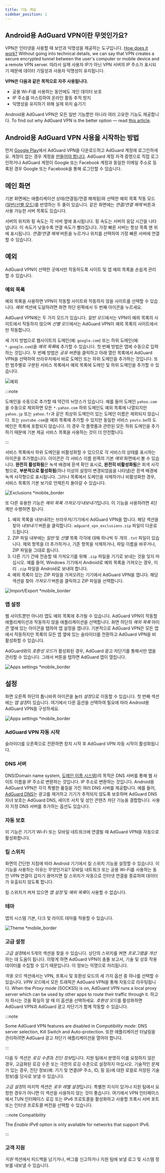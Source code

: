 ```yaml
---
title: 기능 개요
sidebar_position: 1
---
```


## Android용 AdGuard VPN이란 무엇인가요?

VPN은 인터넷을 사용할 때 보안과 익명성을 제공하는 도구입니다. [How does it work?](/general/how-vpn-works) Without going into technical details, we can say that VPN creates a secure encrypted tunnel between the user's computer or mobile device and a remote VPN server. 따라서 실제 사용자 IP가 아닌 VPN 서버의 IP 주소가 표시되기 때문에 데이터 기밀성과 사용자 익명성이 유지됩니다.

**VPN은 다음과 같은 목적으로 자주 사용됩니다.**

- 공용 Wi-Fi를 사용하는 동안에도 개인 데이터 보호
- IP 주소를 마스킹하여 온라인 활동 추적 방지
- 익명성을 유지하기 위해 실제 위치 숨기기

Android용 AdGuard VPN은 모든 일반 기능뿐만 아니라 여러 고유한 기능도 제공합니다. To find out why AdGuard VPN is the better option — read [this article](/general/why-adguard-vpn).

## Android용 AdGuard VPN 사용을 시작하는 방법

먼저 [Google Play](https://play.google.com/store/apps/details?id=com.adguard.vpn)에서 AdGuard VPN을 다운로드하고 AdGuard 계정에 로그인하세요. 계정이 없는 경우 계정을 [만들어야 합니다](https://auth.adguard.com/login.html). AdGuard 계정 자격 증명으로 직접 로그인하거나 AdGuard 계정이 Google 또는 Facebook 계정과 동일한 이메일 주소로 등록된 경우 Google 또는 Facebook을 통해 로그인할 수 있습니다.

## 메인 화면

기본 화면에는 애플리케이션 상태(연결됨/연결 해제됨)와 선택한 예외 목록 작동 모드([일반/선별 모드](#lists-of-exclusions))를 반영하는 두 줄이 있습니다. 같은 화면에는 *연결/연결 해제* 버튼과 사용 가능한 서버 목록도 있습니다.

서버의 위치와 핑 속도는 각 서버 옆에 표시됩니다. 핑 속도는 서버의 응답 시간을 나타냅니다. 이 속도가 낮을수록 연결 속도가 빨라집니다. 가장 빠른 서버는 항상 목록 맨 위에 표시됩니다. *연결/연결 해제* 버튼을 누르거나 위치를 선택하여 가장 빠른 서버에 연결할 수 있습니다.

## 예외

AdGuard VPN이 선택한 곳에서만 작동하도록 사이트 및 앱 예외 목록을 손쉽게 관리할 수 있습니다.

### 예외 목록

예외 목록을 사용하면 VPN이 작동할 사이트와 작동하지 않을 사이트를 선택할 수 있습니다. *예외* 섹션에 도달하려면 화면 하단 왼쪽에서 두 번째 아이콘을 누르세요.

AdGuard VPN에는 두 가지 모드가 있습니다. *일반 모드*에서는 VPN이 예외 목록의 사이트에서 작동하지 않으며 *선별 모드*에서는 AdGuard VPN이 예외 목록의 사이트에서만 작동합니다.

세 가지 방법으로 웹사이트의 도메인(예: `google.com`) 또는 하위 도메인(예: `*.google.com`)을 *예외 목록*에 추가할 수 있습니다. 첫 번째 방법은 앱에 수동으로 입력하는 것입니다. 두 번째 방법은 *공유 버튼*을 클릭하고 아래 열린 목록에서 AdGuard VPN을 선택하여 브라우저에서 바로 도메인 또는 하위 도메인을 추가하는 것입니다. 또한 범주별로 구분된 서비스 목록에서 예외 목록에 도메인 및 하위 도메인을 추가할 수 있습니다.

![예외](https://cdn.adguardvpn.com/public/Adguard/kb/VPN/Screenshots/add_site_android.jpg)

:::note

도메인을 수동으로 추가할 때 약간의 뉘앙스가 있습니다. 예를 들어 도메인 `yahoo.com`을 수동으로 제외하면 모든 `*.yahoo.com` 하위 도메인도 예외 목록에 나열되지만 `yahoo.jp` 또는 `yahoo.fr`과 같은 최상위 도메인이 있는 도메인 이름은 제외되지 않습니다. 또는 `youtube.com`을 예외 목록에 추가할 수 있지만 동일한 서비스 `youtu.be`의 도메인은 목록에 포함되지 않습니다. 이 경우 각 플랫폼과 관련된 모든 하위 도메인을 추가하기 때문에 기본 제공 서비스 목록을 사용하는 것이 더 안전합니다.

:::

서비스 목록에서 하위 도메인을 비활성화할 수 있으므로 각 서비스의 상태를 표시하는 아이콘을 추가했습니다. 아이콘은 각 서비스 이름 왼쪽의 기본 *예외* 화면에서 볼 수 있습니다. **완전히 활성화됨**은 녹색 배경에 흰색 확인 표시로, **완전히 비활성화됨**은 회색 사각형으로, **부분적으로 활성화됨**(하나 이상의 설정이 변경되었음을 나타냄)은 흰색 배경에 녹색 사각형으로 표시됩니다. 그러나 목록에서 도메인을 삭제하거나 비활성화한 경우, 서비스 목록의 기본 보기로 언제든지 돌아갈 수 있습니다.

![Exclusions *mobile_border](https://cdn.adguardvpn.com/content/kb/vpn/android/statuses.png)

또 다른 유용한 기능은 *예외 목록 가져오기/내보내기*입니다. 이 기능을 사용하려면 4단계만 수행하면 됩니다.

1. 예외 목록을 내보내려는 브라우저/기기에서 AdGuard VPN을 엽니다. 해당 섹션을 찾아 *내보내기* 버튼을 클릭합니다. `adguard_vpn_exclusions.zip` 파일이 다운로드됩니다.
2. ZIP 파일 내부에는 *일반* 및 *선별* 목록 각각에 대해 하나씩 두 개의 `.txt` 파일이 있습니다. 제외 항목을 더 추가하거나, 기존 항목을 삭제하거나, 파일 이름을 바꾸거나, ZIP 파일을 그대로 둡니다.
3. 다른 기기 간에 전송할 때 가져오기를 위해 `.zip` 파일을 기기로 보내는 것을 잊지 마십시오. 예를 들어, Windows 기기에서 Android로 예외 목록을 가져오는 경우, 미리 `.zip` 파일을 Android로 보내야 합니다.
4. 예외 목록이 있는 ZIP 파일을 가져오려는 기기에서 AdGuard VPN을 엽니다. 해당 섹션을 찾아 *가져오기* 버튼을 클릭하고 ZIP 파일을 선택합니다.

![Import/Export *mobile_border](https://cdn.adguardvpn.com/content/kb/vpn/android/imp-exp.png)

### 앱 설정

웹 사이트뿐만 아니라 앱도 예외 목록에 추가될 수 있습니다. AdGuard VPN이 작동할 애플리케이션과 작동하지 않을 애플리케이션을 선택합니다. 화면 하단의 *예외 목록* 아이콘 옆에 있는 아이콘을 탭하여 앱 설정을 엽니다. 기본적으로 AdGuard VPN은 모든 앱에서 작동하지만 목록의 모든 앱 옆에 있는 슬라이더를 전환하고 AdGuard VPN을 비활성화할 수 있습니다.

AdGuard와의 *호환성 모드*가 활성화된 경우, AdGuard 광고 차단기를 통해서만 앱을 관리할 수 있습니다. 그래서 버튼을 탭하면 AdGuard 앱이 열립니다.

![Apps settings *mobile_border](https://cdn.adguardvpn.com/content/kb/vpn/android/apps_settings.png)

## 설정

화면 오른쪽 하단의 톱니바퀴 아이콘을 눌러 *설정*으로 이동할 수 있습니다. 첫 번째 섹션에는 *앱 설정*이 있습니다. 여기에서 다른 옵션을 선택하여 필요에 따라 Android용 AdGuard VPN을 구성하세요.

![Apps settings *mobile_border](https://cdn.adguardvpn.com/content/kb/vpn/android/app_settings.png)

### AdGuard VPN 자동 시작

슬라이더를 오른쪽으로 전환하면 장치 시작 후 AdGuard VPN 자동 시작이 활성화됩니다.

### DNS 서버

DNS(Domain name system, [도메인 이름 시스템](https://adguard-dns.io/kb/general/dns-filtering/#what-is-dns))의 목적은 DNS 서버를 통해 웹 사이트 이름을 IP 주소로 변환하는 것입니다. IP 주소로 변환하는 것입니다. Android용 AdGuard VPN은 각각 특별한 품질을 가진 여러 DNS 서버를 제공합니다. 예를 들어, [AdGuard DNS](https://adguard-dns.io/kb/)는 광고를 제거하고 기기가 추적되지 않도록 보호하며 AdGuard DNS 자녀 보호는 AdGuard DNS, 세이프 서치 및 성인 콘텐츠 차단 기능을 결합합니다. 사용자 지정 DNS 서버를 추가하는 옵션도 있습니다.

### 자동 보호

이 기능은 기기가 Wi-Fi 또는 모바일 네트워크에 연결될 때 AdGuard VPN을 자동으로 활성화합니다.

### 킬 스위치

화면의 간단한 지침에 따라 Android 기기에서 킬 스위치 기능을 설정할 수 있습니다. 이 기능을 사용하는 이유는 무엇인가요? 모바일 네트워크 또는 공용 Wi-Fi를 사용하는 동안 VPN 연결이 갑자기 끊어지면 킬 스위치가 자동으로 인터넷 연결을 종료하여 데이터가 유출되지 않도록 합니다.

킬 스위치가 켜져 있으면 *앱 설정* 및 *예외 목록*이 사용할 수 없습니다.

### 테마

앱의 시스템 기본, 다크 및 라이트 테마를 적용할 수 있습니다.

![Theme *mobile_border](https://cdn.adguardvpn.com/content/kb/vpn/android/theme-light-dark.png)

### 고급 설정

*고급 설정*에서 5개의 섹션을 찾을 수 있습니다. 상단의 스위치를 켜면 *프로그램을 개선*하는 데 도움이 됩니다. 이렇게 하면 AdGuard VPN이 충돌 보고서, 기술 및 상호 작용 데이터를 수집할 수 있기 때문입니다. 이 정보는 익명으로 처리됩니다.

*작동 모드* 섹션에서는 VPN, 프록시 및 호환성 모드의 세 가지 옵션 중 하나를 선택할 수 있습니다. *VPN 모드*에서 모든 트래픽은 AdGuard VPN을 통해 자동으로 라우팅됩니다. When the *Proxy mode* (SOCKS5) is on, AdGuard VPN runs a local proxy server which can be used by other apps to route their traffic through it. 하고자 하시는 것을 확실히 알 때 이 옵션을 선택하세요. *호환성 모드*를 활성화하면 AdGuard VPN과 AdGuard 광고 차단기가 함께 작동할 수 있습니다.

:::note

Some AdGuard VPN features are disabled in *Compatibility mode*: DNS server selection, Kill Switch and Auto-protection. 또한 애플리케이션 터널링을 관리하려면 AdGuard 광고 차단기 애플리케이션을 열어야 합니다.

:::

다음 두 섹션은 *로깅 수준*과 *진단 정보*입니다. 지원 팀에서 분명히 이를 요청하지 않은 경우, 고급화된 로깅 수준 또는 극한의 로깅 수준으로 설정하지 마십시오. 기술적인 문제가 있는 경우, 진단 정보(예: 기기 및 연결(IP 주소, ID, 핑 등)에 대한 로컬로 저장된 기술 정보)를 당사로 보낼 수 있습니다.

*고급 설정*의 마지막 섹션은 *로우 레벨 설정*입니다. 특별한 지식이 있거나 지원 팀에서 요청한 경우가 아니면 이 섹션을 사용하지 않는 것이 좋습니다. 여기에서 VPN 인터페이스에서 TUN 인터페이스 로깅 또는 IPv6 프로토콜을 활성화하고 사용할 프록시 서버 포트 또는 인터넷 프로토콜 버전을 선택할 수 있습니다.

:::note Compatibility

The *Enable IPv6* option is only available for networks that support IPv6.

:::

### 고객 지원

*지원* 섹션에서 피드백을 남기거나, 버그를 신고하거나 지원 팀에 보낼 로그 및 시스템 정보를 내보낼 수 있습니다.
